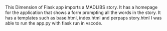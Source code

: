 This Dimension of Flask app imports a MADLIBS story.
It has a homepage for the application that shows a form prompting all the words in the story.
It has a templates such as base.html, index.html and perpaps story.html
I was able to run the app.py with flask run in vscode.
